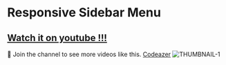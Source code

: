 # Responsive Sidebar Menu
## [Watch it on youtube !!!](https://www.youtube.com/channel/UCArDUcYlSMgDX_PGD68dMMw?sub_confirmation=1)
 💙 Join the channel to see more videos like this. [Codeazer](https://www.youtube.com/channel/UCArDUcYlSMgDX_PGD68dMMw?sub_confirmation=1)
![THUMBNAIL-1](https://github.com/Raunak135/Responsive-Sidebar-Menu/assets/140141074/149181cb-7642-4ddc-a5e3-49f25a485f6e)
